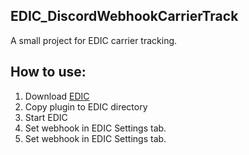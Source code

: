## EDIC_DiscordWebhookCarrierTrack
A small project for EDIC carrier tracking.
## How to use:

 1. Download [EDIC](https://github.com/mrdenizo/EDIC)
 2. Copy plugin to EDIC directory
 3. Start EDIC
 4. Set webhook in EDIC Settings tab.
 4. Set webhook in EDIC Settings tab.
